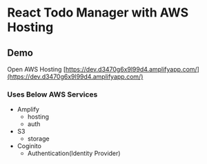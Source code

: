 # React Todo Manager with AWS Hosting

## Demo
Open AWS Hosting [https://dev.d3470g6x9l99d4.amplifyapp.com/](https://dev.d3470g6x9l99d4.amplifyapp.com/)

### Uses Below AWS Services
- Amplify
    - hosting
    - auth
- S3
    - storage
- Coginito
    - Authentication(Identity Provider)
